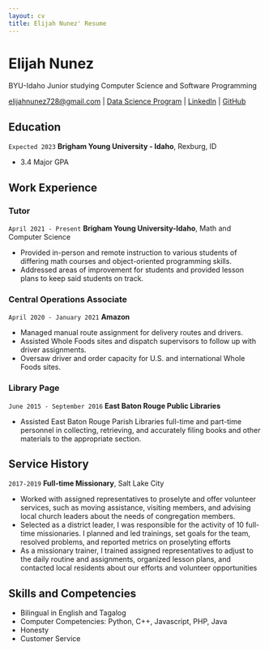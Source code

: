 ```yaml
---
layout: cv
title: Elijah Nunez' Resume
---
```

# Elijah Nunez
BYU-Idaho Junior studying Computer Science and Software Programming

<div id="webaddress">
<a href="elijahnunez728@gmail.com">elijahnunez728@gmail.com</a>
| <a href="https://byuidatascience.github.io/development.html">Data Science Program</a>
| <a href="https://www.linkedin.com/in/nelijahnu%C3%B1ez/">LinkedIn</a>
| <a href="https://github.com/elinunez2">GitHub</a>
</div>

<!-- https://www.monique.tech/the-art-of-markdown -->

## Education

`Expected 2023`
__Brigham Young University - Idaho__, Rexburg, ID

- 3.4 Major GPA


## Work Experience

### Tutor

`April 2021 - Present`
__Brigham Young University-Idaho__, Math and Computer Science

* Provided in-person and remote instruction to various students of differing math courses and object-oriented programming skills. 
* Addressed areas of improvement for students and provided lesson plans to keep said students on track.

### Central Operations Associate

`April 2020 - January 2021`
__Amazon__

* Managed manual route assignment for delivery routes and drivers. 
* Assisted Whole Foods sites and dispatch supervisors to follow up with driver assignments.
* Oversaw driver and order capacity for U.S. and international Whole Foods sites. 

### Library Page

`June 2015 - September 2016`
__East Baton Rouge Public Libraries__

* Assisted East Baton Rouge Parish Libraries full-time and part-time personnel in collecting, retrieving, and accurately filing books and other materials to the appropriate section.

## Service History

`2017-2019`
__Full-time Missionary__, Salt Lake City

* Worked with assigned representatives to proselyte and offer volunteer services, such as moving assistance, visiting members, and advising local church leaders about the needs of congregation members. 
* Selected as a district leader, I was responsible for the activity of 10 full-time missionaries. I planned and led trainings, set goals for the team, resolved problems, and reported metrics on proselyting efforts
* As a missionary trainer, I trained assigned representatives to adjust to the daily routine and assignments, organized lesson plans, and contacted local residents about our efforts and volunteer opportunities

## Skills and Competencies

* Bilingual in English and Tagalog
* Computer Competencies: Python, C++, Javascript, PHP, Java
* Honesty
* Customer Service

<!-- ### Footer

Last updated: Dec 2021 -->


